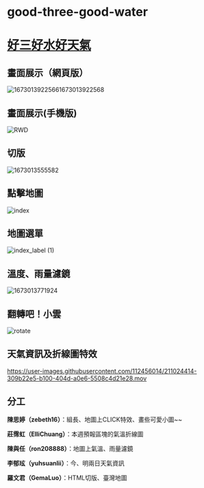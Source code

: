 # good-three-good-water 

# [好三好水好天氣](https://zabeth16.github.io/good-three-good-water/)

## 畫面展示（網頁版）
![16730139225661673013922568](https://user-images.githubusercontent.com/112456014/211028070-a359a023-837c-4cfd-93bb-d439fa99925c.gif)

## 畫面展示(手機版)
![RWD](https://user-images.githubusercontent.com/112456014/211024540-6d36a278-d07c-41d2-be53-29aa3ea0bab6.gif)

## 切版
![1673013555582](https://user-images.githubusercontent.com/112456014/211027177-fa281897-86a2-410a-ade1-8cc983e6d666.gif)

## 點擊地圖
![index](https://user-images.githubusercontent.com/112456014/211022552-aa149304-d07d-4866-8c4e-2ac1419e22d5.gif)

## 地圖選單
![index_label (1)](https://user-images.githubusercontent.com/112456014/211024808-9e274d32-9f74-440e-8445-25e8371abff9.gif)

## 溫度、雨量濾鏡
![1673013771924](https://user-images.githubusercontent.com/112456014/211028186-1502ee24-a17d-4df2-aa28-91cf6dd21e01.gif)

## 翻轉吧！小雲
![rotate](https://user-images.githubusercontent.com/112456014/211023559-76b9d142-332b-4f65-9a4b-35438ef4a145.gif)

## 天氣資訊及折線圖特效
https://user-images.githubusercontent.com/112456014/211024414-309b22e5-b100-404d-a0e6-5508c4d21e28.mov

## 分工

**陳思婷（zebeth16）**：組長、地圖上CLICK特效、畫些可愛小圖~~

**莊霈虹（ElliChuang）**：本週預報區塊的氣溫折線圖 

**陳與任（ron208888）**：地圖上氣溫、雨量濾鏡
 
**李郁玹（yuhsuanlii）**：今、明兩日天氣資訊	

**羅文君（GemaLuo）**：HTML切版、臺灣地圖 



